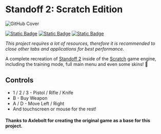 # Standoff 2: Scratch Edition
<p align="center">
    
![GitHub Cover](test)
    
</p>

[![Static Badge](https://img.shields.io/badge/scratch-0.1.0-orange?logo=scratch&logoColor=orange)](about:blank)
[![Static Badge](https://img.shields.io/badge/gamejolt-0.1.0-green?logo=gamejolt&logoColor=green)](https://gamejolt.com/games/standoff2-scratch/892066)
[![Static Badge](https://img.shields.io/badge/itch.io-0.1.0-FA5C5C?logo=itchdotio&logoColor=FA5C5C)](https://wanja01yt.itch.io/standoff2-scratch)

<i>This project requires a lot of resources, therefore it is recommended to close other tabs and applications for best performance.</i>

A complete recreation of [Standoff 2](https://install.standoff2.com/) inside of the [Scratch](https://scratch.mit.edu/) game engine, including the training mode, full main menu and even some skins! 👀

## Controls

- 1 / 2 / 3 - Pistol / Rifle / Knife
- B - Buy Weapon
- A / D - Move Left / Right
- And touchscreen or mouse for the rest!

#### Thanks to Axlebolt for creating the original game as a base for this project.
